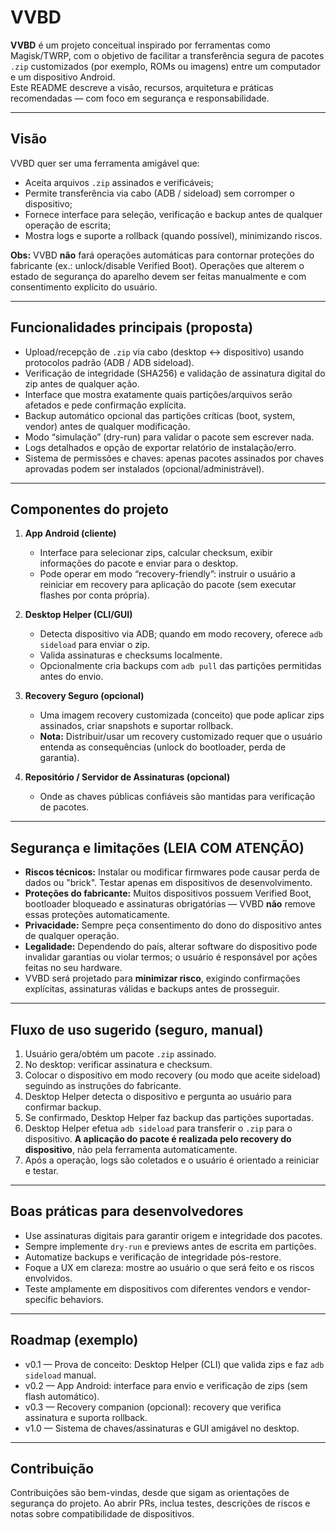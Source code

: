 # VVBD

**VVBD** é um projeto conceitual inspirado por ferramentas como Magisk/TWRP, com o objetivo de facilitar a transferência segura de pacotes `.zip` customizados (por exemplo, ROMs ou imagens) entre um computador e um dispositivo Android.  
Este README descreve a visão, recursos, arquitetura e práticas recomendadas — com foco em segurança e responsabilidade.

---

## Visão
VVBD quer ser uma ferramenta amigável que:
- Aceita arquivos `.zip` assinados e verificáveis;
- Permite transferência via cabo (ADB / sideload) sem corromper o dispositivo;
- Fornece interface para seleção, verificação e backup antes de qualquer operação de escrita;
- Mostra logs e suporte a rollback (quando possível), minimizando riscos.

**Obs:** VVBD **não** fará operações automáticas para contornar proteções do fabricante (ex.: unlock/disable Verified Boot). Operações que alterem o estado de segurança do aparelho devem ser feitas manualmente e com consentimento explícito do usuário.

---

## Funcionalidades principais (proposta)
- Upload/recepção de `.zip` via cabo (desktop ↔ dispositivo) usando protocolos padrão (ADB / ADB sideload).
- Verificação de integridade (SHA256) e validação de assinatura digital do zip antes de qualquer ação.
- Interface que mostra exatamente quais partições/arquivos serão afetados e pede confirmação explícita.
- Backup automático opcional das partições críticas (boot, system, vendor) antes de qualquer modificação.
- Modo “simulação” (dry-run) para validar o pacote sem escrever nada.
- Logs detalhados e opção de exportar relatório de instalação/erro.
- Sistema de permissões e chaves: apenas pacotes assinados por chaves aprovadas podem ser instalados (opcional/administrável).

---

## Componentes do projeto
1. **App Android (cliente)**
   - Interface para selecionar zips, calcular checksum, exibir informações do pacote e enviar para o desktop.
   - Pode operar em modo “recovery-friendly”: instruir o usuário a reiniciar em recovery para aplicação do pacote (sem executar flashes por conta própria).

2. **Desktop Helper (CLI/GUI)**
   - Detecta dispositivo via ADB; quando em modo recovery, oferece `adb sideload` para enviar o zip.
   - Valida assinaturas e checksums localmente.
   - Opcionalmente cria backups com `adb pull` das partições permitidas antes do envio.

3. **Recovery Seguro (opcional)**
   - Uma imagem recovery customizada (conceito) que pode aplicar zips assinados, criar snapshots e suportar rollback.
   - **Nota:** Distribuir/usar um recovery customizado requer que o usuário entenda as consequências (unlock do bootloader, perda de garantia).

4. **Repositório / Servidor de Assinaturas (opcional)**
   - Onde as chaves públicas confiáveis são mantidas para verificação de pacotes.

---

## Segurança e limitações (LEIA COM ATENÇÃO)
- **Riscos técnicos:** Instalar ou modificar firmwares pode causar perda de dados ou "brick". Testar apenas em dispositivos de desenvolvimento.
- **Proteções do fabricante:** Muitos dispositivos possuem Verified Boot, bootloader bloqueado e assinaturas obrigatórias — VVBD **não** remove essas proteções automaticamente.
- **Privacidade:** Sempre peça consentimento do dono do dispositivo antes de qualquer operação.
- **Legalidade:** Dependendo do país, alterar software do dispositivo pode invalidar garantias ou violar termos; o usuário é responsável por ações feitas no seu hardware.
- VVBD será projetado para **minimizar risco**, exigindo confirmações explícitas, assinaturas válidas e backups antes de prosseguir.

---

## Fluxo de uso sugerido (seguro, manual)
1. Usuário gera/obtém um pacote `.zip` assinado.
2. No desktop: verificar assinatura e checksum.  
3. Colocar o dispositivo em modo recovery (ou modo que aceite sideload) seguindo as instruções do fabricante.
4. Desktop Helper detecta o dispositivo e pergunta ao usuário para confirmar backup.
5. Se confirmado, Desktop Helper faz backup das partições suportadas.
6. Desktop Helper efetua `adb sideload` para transferir o `.zip` para o dispositivo. **A aplicação do pacote é realizada pelo recovery do dispositivo**, não pela ferramenta automaticamente.
7. Após a operação, logs são coletados e o usuário é orientado a reiniciar e testar.

---

## Boas práticas para desenvolvedores
- Use assinaturas digitais para garantir origem e integridade dos pacotes.
- Sempre implemente `dry-run` e previews antes de escrita em partições.
- Automatize backups e verificação de integridade pós-restore.
- Foque a UX em clareza: mostre ao usuário o que será feito e os riscos envolvidos.
- Teste amplamente em dispositivos com diferentes vendors e vendor-specific behaviors.

---

## Roadmap (exemplo)
- v0.1 — Prova de conceito: Desktop Helper (CLI) que valida zips e faz `adb sideload` manual.
- v0.2 — App Android: interface para envio e verificação de zips (sem flash automático).
- v0.3 — Recovery companion (opcional): recovery que verifica assinatura e suporta rollback.
- v1.0 — Sistema de chaves/assinaturas e GUI amigável no desktop.

---

## Contribuição
Contribuições são bem-vindas, desde que sigam as orientações de segurança do projeto. Ao abrir PRs, inclua testes, descrições de riscos e notas sobre compatibilidade de dispositivos.
